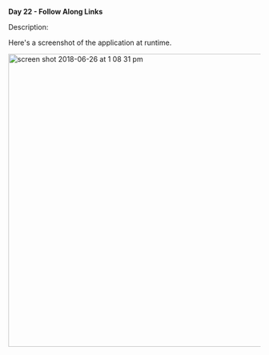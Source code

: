 <strong>Day 22 - Follow Along Links</strong>

Description:<br>


Here's a screenshot of the application at runtime. <br>

<img width="585" alt="screen shot 2018-06-26 at 1 08 31 pm" src="https://user-images.githubusercontent.com/33431535/41928099-1a9b8f4c-7942-11e8-8e61-50e3f5b18d72.png">
